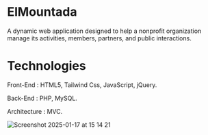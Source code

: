 # ElMountada
A dynamic web application designed to help a nonprofit organization manage its activities, members, partners, and public interactions.
# Technologies 
Front-End : HTML5, Tailwind Css, JavaScript, jQuery. 

Back-End : PHP, MySQL.

Architecture : MVC.


![Screenshot 2025-01-17 at 15 14 21](https://github.com/user-attachments/assets/ce7110e0-6d61-4fc1-9e32-db15092bf974)
